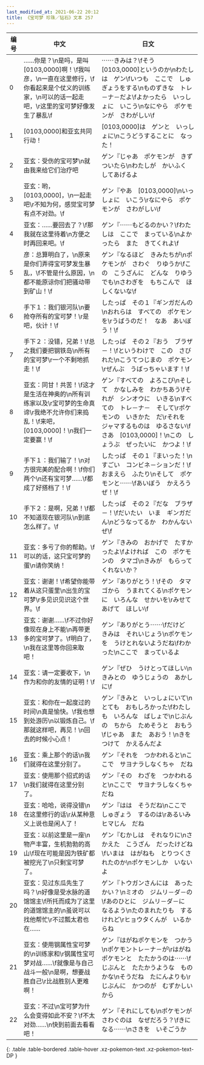 ```yaml
---
last_modified_at: 2021-06-22 20:12
title: 《宝可梦 珍珠／钻石》文本 257
---
```

| 编号 | 中文 | 日文 |
| ---- | ---- | ---- |
| 0 | ……你是？\n是吗，是叫[0103,0000]啊！\f我叫彦，\n一直在这里修行，\f你看起来是个仗义的训练家，\n可以的话一起走吧，\r这里的宝可梦好像发生了暴乱\f | ⋯⋯きみは？\fそう　[0103,0000]というのか\nわたしは　ゲン\fいつも　ここで　しゅぎょうをする\nものずきな　トレ－ナ－だよ\fよかったら　いっしょに　いこう\nなにやら　ポケモンが　さわがしい\f |
| 1 | [0103,0000]和亚玄共同行动！ | [0103,0000]は　ゲンと　いっしょに\nこうどうすることに　なった！ |
| 2 | 亚玄：受伤的宝可梦\n就由我来给它们治疗吧 | ゲン『じゃあ　ポケモンが　きずついたら\nわたしが　かいふく　してあげるよ |
| 3 | 亚玄：哟，[0103,0000]，\n一起走吧\r不知为何，感觉宝可梦有点不对劲。\f | ゲン『やあ　[0103,0000]\nいっしょに　いこう\rなにやら　ポケモンが　さわがしい\f |
| 4 | 亚玄：……要回去了？\f那我就在这里待着\n方便之时再回来吧。\f | ゲン『⋯⋯もどるのかい？\fわたしは　ここで　まっている\nよかったら　また　きてくれよ\f |
| 5 | 彦：总算明白了，\n原来是你们弄得宝可梦发生暴乱，\f不管是什么原因，\n都不能原谅你们把骚动带到矿山！\f | ゲン『なるほど　きみたちが\nポケモンが　さわぐ　りゆうか\fこの　こうざんに　どんな　りゆうでも\nさわぎを　もちこんで　ほしくないな\f |
| 6 | 手下１：我们银河队\n要抢夺所有的宝可梦！\r是吧，伙计！\f | したっぱ　その１『ギンガだんの\nおれらは　すべての　ポケモンを\rうばうのだ！　なあ　あいぼう！\f |
| 7 | 手下２：没错，兄弟！\f总之我们要把钢铁岛\n所有的宝可梦\r一个不剩地抓走！\f | したっぱ　その２『おう　ブラザ－！\fというわけで　この　さびれた\nこうてつじまの　ポケモン\rぜんぶ　うばっちゃいます！\f |
| 8 | 亚玄：同甘！共苦！\f这才是生活在神奥的\n所有训练家以及\r宝可梦的生命真谛\r我绝不允许你们来捣乱！\f来吧，[0103,0000]！\n我们一定要赢！\f | ゲン『すべての　よろこび\nそして　かなしみを　わかちあう\fそれが　シンオウに　いきる\nすべての　トレ－ナ－　そして\rポケモンの　いきかた　だ\rそれを　ジャマするものは　ゆるさない\fさあ　[0103,0000]！\nこの　しょうぶ　ぜったいに　かつよ！\f |
| 9 | 手下１：我们输了！\n对方很完美的配合啊！\f你们两个\n还有宝可梦……\f都成了好搭档了！\f | したっぱ　その１『まいった！\nすごい　コンビネ－ションだ！\fおまえら　ふたり\nそして　ポケモンと⋯⋯\fあいぼう　かえろうぜ！\f |
| 10 | 手下２：是啊，兄弟！\f都不知道现在银河队\n到底怎么样了。\f | したっぱ　その２『だな　ブラザ－！\fだいたい　いま　ギンガだん\nどうなってるか　わかんないぜ\f |
| 11 | 亚玄：多亏了你的帮助。\f可以的话，这只宝可梦的蛋\n请你笑纳！ | ゲン『きみの　おかげで　たすかったよ\fよければ　この　ポケモンの　タマゴ\nきみが　もらって　くれないか？ |
| 12 | 亚玄：谢谢！\f希望你能带着从这只蛋里\n出生的宝可梦\r多见识见识这个世界。\f | ゲン『ありがとう！\fその　タマゴから　うまれてくる\nポケモンに　いろんな　せかいを\rみせてあげて　ほしい\f |
| 13 | 亚玄：谢谢……\f不过你好像现在身上不能\n再带更多的宝可梦了。\f明白了，\n我在这里等你回来取吧！ | ゲン『ありがとう⋯⋯\fだけど　きみは　それいじょう\nポケモンを　うけとれないようだね\fわかった\nここで　まっているよ |
| 14 | 亚玄：请一定要收下，\n作为和你的友情的证明！\f | ゲン『ぜひ　うけとってほしい\nきみとの　ゆうじょうの　あかしに\f |
| 15 | 亚玄：和你在一起度过的时间\n真是愉快。\f我也想到处游历\n以锻炼自己。\f那就这样吧，再见！\n回去的时候小心点！ | ゲン『きみと　いっしょにいて\nとても　おもしろかった\fわたしも　いろんな　ばしょで\nじぶんの　ちから　ためそうと　おもう\fじゃあ　また　あおう！\nきをつけて　かえるんだよ |
| 16 | 亚玄：乘上那个的话\n我们就得在这里分别了。 | ゲン『それを　つかわれると\nここで　サヨナラしなくちゃ　だね |
| 17 | 亚玄：使用那个招式的话\n我们就得在这里分别了。 | ゲン『その　わざを　つかわれると\nここで　サヨナラしなくちゃ　だね |
| 18 | 亚玄：哈哈，说得没错\n在这里修行的话\r从某种意义上说也是闲人了！ | ゲン『はは　そうだね\nここで　しゅぎょう　するのは\rあるいみ　ヒマじん　だね |
| 19 | 亚玄：以前这里是一座\n物产丰富，生机勃勃的高山\f现在可能是因为铁矿都被挖光了\n只剩宝可梦了。 | ゲン『むかしは　それなりに\nさかえた　こうざん　だったけどね\fいまは　はがねも　とりつくされたのか\nポケモンしか　いないよ |
| 20 | 亚玄：见过东瓜先生了吗？\n好像是受水脉的道馆馆主\f所托而成为了这里的道馆馆主的\n虽说可以找他帮忙\r不过瓢太君也在…… | ゲン『トウガンさんには　あったかい？\nミオの　ジムリ－ダ－の\fあのひとに　ジムリ－ダ－に　なるよう\nたのまれたりも　するけれど\rヒョウタくんが　いるからね |
| 21 | 亚玄：使用钢属性宝可梦的\n训练家和\r钢属性宝可梦对战……\f就像是与自己战斗一般\n是啊，想要战胜自己\r比战胜别人更难啊！ | ゲン『はがねポケモンを　つかう\nポケモントレ－ナ－が\rはがねポケモンと　たたかうのは⋯⋯\fじぶんと　たたかうような　ものかな\nそうだね　たにんよりも\rじぶんに　かつのが　むずかしいから |
| 22 | 亚玄：不过\n宝可梦为什么会变得如此不安？\f不太对劲……\n快到前面去看看吧！ | ゲン『それにしても\nポケモンが　さわぐのは　なぜだろう？\fきになる⋯⋯\nさきを　いそごうか |
{: .table .table-bordered .table-hover .xz-pokemon-text .xz-pokemon-text-DP }
